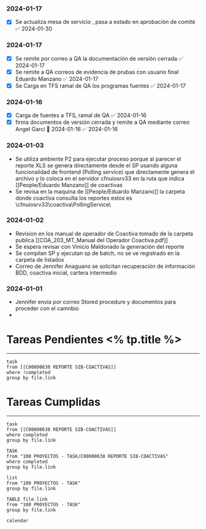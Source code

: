 

### 2024-01-17
- [x] Se actualiza mesa de servicio , pasa a estado en aprobación de comité ✅ 2024-01-30
### 2024-01-17
- [x] Se remite por correo a QA la documentación de versión cerrada ✅ 2024-01-17
- [x] Se remite a QA correos de evidencia de prubas con usuario final Eduardo Manzano ✅ 2024-01-17
- [x] Se Carga en TFS ramal de QA los programas fuentes ✅ 2024-01-17

### 2024-01-16
- [x] Carga de fuentes a TFS, ramal de QA ✅ 2024-01-16
- [x] firma documentos  de versión cerrada y remite a QA mediante correo Angel Garcí 📅 2024-01-16 ✅ 2024-01-16

### 2024-01-03
- Se utiliza ambiente P2 para ejecutar proceso porque al parecer el reporte XLS se genera directamente desde el SP usando alguna funcionalidad de frontend (Polling service) que directamente genera el archivo y lo coloca en el servidor cfnuiosrv33 en la ruta que indica [[People/Eduardo Manzano]] de coactivas
- Se revisa en la maquina de [[People/Eduardo Manzano]] la carpeta donde coactiva consulta los reportes estos es \\cfnuiosrv33\coactiva\PollingService\

### 2024-01-02
- Revision en los manual de operador de Coactiva tomado de la carpeta publica  [[COA_203_MT_Manual del Operador Coactiva.pdf]]
- Se espera revisar con Vinicio Maldonado la generación del reporte
- Se compilan SP y ejecutan sp de batch, no se ve registrado en la carpeta de listados 
- Correo de Jennifer Anaguano se solicitan recuperación de información BDD,  coactiva inicial, cartera intermedio

### 2024-01-01
- Jennifer envía por correo Stored procedure y documentos para proceder con el camnbio
- 

# Tareas Pendientes <% tp.title %>

---
```dataview
task
from [[C00000638 REPORTE SIB-COACTIVAS]]
where !completed 
group by file.link

```

# Tareas Cumplidas
---
```dataview- 
task
from [[C00000638 REPORTE SIB-COACTIVAS]]
where completed 
group by file.link
```


```dataview
TASK
from "100 PROYECTOS - TASK/C00000638 REPORTE SIB-COACTIVAS"
where completed 
group by file.link
```




```dataview
list
from "100 PROYECTOS - TASK"
group by file.link
```


```dataview
TABLE file.link
from "100 PROYECTOS - TASK"
group by file.link
```

```dataview
calendar
```
